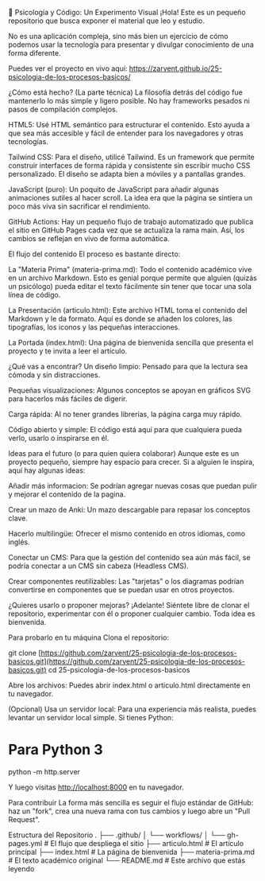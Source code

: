 🧠 Psicología y Código: Un Experimento Visual
¡Hola! Este es un pequeño repositorio que busca exponer el material que leo y estudio.

No es una aplicación compleja, sino más bien un ejercicio de cómo podemos usar la tecnología para presentar y divulgar conocimiento de una forma diferente.

Puedes ver el proyecto en vivo aquí: <https://zarvent.github.io/25-psicologia-de-los-procesos-basicos/>

¿Cómo está hecho? (La parte técnica)
La filosofía detrás del código fue mantenerlo lo más simple y ligero posible. No hay frameworks pesados ni pasos de compilación complejos.

HTML5: Usé HTML semántico para estructurar el contenido. Esto ayuda a que sea más accesible y fácil de entender para los navegadores y otras tecnologías.

Tailwind CSS: Para el diseño, utilicé Tailwind. Es un framework que permite construir interfaces de forma rápida y consistente sin escribir mucho CSS personalizado. El diseño se adapta bien a móviles y a pantallas grandes.

JavaScript (puro): Un poquito de JavaScript para añadir algunas animaciones sutiles al hacer scroll. La idea era que la página se sintiera un poco más viva sin sacrificar el rendimiento.

GitHub Actions: Hay un pequeño flujo de trabajo automatizado que publica el sitio en GitHub Pages cada vez que se actualiza la rama main. Así, los cambios se reflejan en vivo de forma automática.

El flujo del contenido
El proceso es bastante directo:

La "Materia Prima" (materia-prima.md): Todo el contenido académico vive en un archivo Markdown. Esto es genial porque permite que alguien (quizás un psicólogo) pueda editar el texto fácilmente sin tener que tocar una sola línea de código.

La Presentación (articulo.html): Este archivo HTML toma el contenido del Markdown y le da formato. Aquí es donde se añaden los colores, las tipografías, los iconos y las pequeñas interacciones.

La Portada (index.html): Una página de bienvenida sencilla que presenta el proyecto y te invita a leer el artículo.

¿Qué vas a encontrar?
Un diseño limpio: Pensado para que la lectura sea cómoda y sin distracciones.

Pequeñas visualizaciones: Algunos conceptos se apoyan en gráficos SVG para hacerlos más fáciles de digerir.

Carga rápida: Al no tener grandes librerías, la página carga muy rápido.

Código abierto y simple: El código está aquí para que cualquiera pueda verlo, usarlo o inspirarse en él.

Ideas para el futuro (o para quien quiera colaborar)
Aunque este es un proyecto pequeño, siempre hay espacio para crecer. Si a alguien le inspira, aquí hay algunas ideas:

Añadir más informacion: Se podrían agregar nuevas cosas que puedan pulir y mejorar el contenido de la pagina.

Crear un mazo de Anki: Un mazo descargable para repasar los conceptos clave.

Hacerlo multilingüe: Ofrecer el mismo contenido en otros idiomas, como inglés.

Conectar un CMS: Para que la gestión del contenido sea aún más fácil, se podría conectar a un CMS sin cabeza (Headless CMS).

Crear componentes reutilizables: Las "tarjetas" o los diagramas podrían convertirse en componentes que se puedan usar en otros proyectos.

¿Quieres usarlo o proponer mejoras?
¡Adelante! Siéntete libre de clonar el repositorio, experimentar con él o proponer cualquier cambio. Toda idea es bienvenida.

Para probarlo en tu máquina
Clona el repositorio:

git clone [https://github.com/zarvent/25-psicologia-de-los-procesos-basicos.git](https://github.com/zarvent/25-psicologia-de-los-procesos-basicos.git)
cd 25-psicologia-de-los-procesos-basicos

Abre los archivos:
Puedes abrir index.html o articulo.html directamente en tu navegador.

(Opcional) Usa un servidor local:
Para una experiencia más realista, puedes levantar un servidor local simple. Si tienes Python:

# Para Python 3

python -m http.server

Y luego visitas <http://localhost:8000> en tu navegador.

Para contribuir
La forma más sencilla es seguir el flujo estándar de GitHub: haz un "fork", crea una nueva rama con tus cambios y luego abre un "Pull Request".

Estructura del Repositorio
.
├── .github/
│   └── workflows/
│       └── gh-pages.yml      # El flujo que despliega el sitio
├── articulo.html             # El artículo principal
├── index.html                # La página de bienvenida
├── materia-prima.md          # El texto académico original
└── README.md                 # Este archivo que estás leyendo
